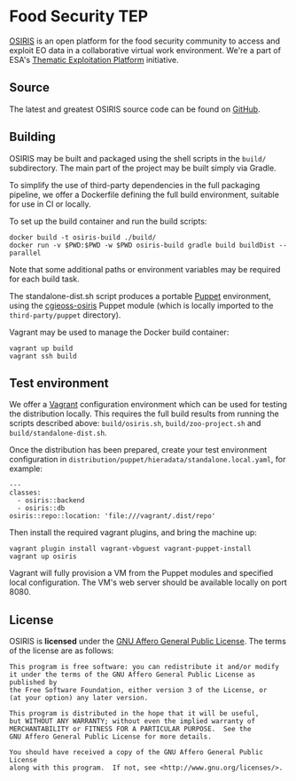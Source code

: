 # Food Security TEP

[OSIRIS][OSIRIS] is an open platform for the food security community to access
and exploit EO data in a collaborative virtual work environment. We're a part
of ESA's [Thematic Exploitation Platform][TEP] initiative.

## Source

The latest and greatest OSIRIS source code can be found on [GitHub][GitHub].

## Building

OSIRIS may be built and packaged using the shell scripts in the `build/`
subdirectory. The main part of the project may be built simply via Gradle.

To simplify the use of third-party dependencies in the full packaging pipeline,
we offer a Dockerfile defining the full build environment, suitable for use in
CI or locally.

To set up the build container and run the build scripts:

    docker build -t osiris-build ./build/
    docker run -v $PWD:$PWD -w $PWD osiris-build gradle build buildDist --parallel

Note that some additional paths or environment variables may be required for
each build task.

The standalone-dist.sh script produces a portable [Puppet][Puppet] environment,
using the [cgieoss-osiris][cgieoss-osiris] Puppet module (which is locally imported
to the `third-party/puppet` directory).

Vagrant may be used to manage the Docker build container:

    vagrant up build
    vagrant ssh build

## Test environment

We offer a [Vagrant][Vagrant] configuration environment which can
be used for testing the distribution locally. This requires the full build
results from running the scripts described above: `build/osiris.sh`,
`build/zoo-project.sh` and `build/standalone-dist.sh`.

Once the distribution has been prepared, create your test environment
configuration in `distribution/puppet/hieradata/standalone.local.yaml`,
for example:

    ---
    classes:
      - osiris::backend
      - osiris::db
    osiris::repo::location: 'file:///vagrant/.dist/repo'

Then install the required vagrant plugins, and bring the machine up:

    vagrant plugin install vagrant-vbguest vagrant-puppet-install
    vagrant up osiris

Vagrant will fully provision a VM from the Puppet modules and specified local
configuration. The VM's web server should be available locally on port 8080.

## License

OSIRIS is **licensed** under the [GNU Affero General Public License][AGPL]. The
terms of the license are as follows:

    This program is free software: you can redistribute it and/or modify
    it under the terms of the GNU Affero General Public License as published by
    the Free Software Foundation, either version 3 of the License, or
    (at your option) any later version.

    This program is distributed in the hope that it will be useful,
    but WITHOUT ANY WARRANTY; without even the implied warranty of
    MERCHANTABILITY or FITNESS FOR A PARTICULAR PURPOSE.  See the
    GNU Affero General Public License for more details.

    You should have received a copy of the GNU Affero General Public License
    along with this program.  If not, see <http://www.gnu.org/licenses/>.

[OSIRIS]: https://foodsecurity-tep.eo.esa.int/
[TEP]: http://tep.eo.esa.int/
[Github]: https://github.com/cgi-eoss/osiris
[Puppet]: https://puppet.com/
[cgieoss-osiris]: https://github.com/cgi-eoss/puppet-osiris
[Vagrant]: https://vagrantup.com/
[AGPL]: https://www.gnu.org/licenses/agpl.html
